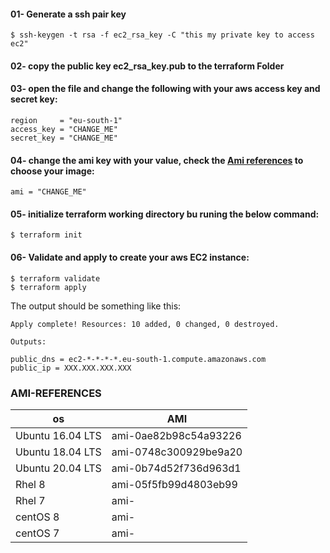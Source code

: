 


#### 01- Generate a ssh pair key

```
$ ssh-keygen -t rsa -f ec2_rsa_key -C "this my private key to access ec2"
```

#### 02- copy the public key ec2_rsa_key.pub to the terraform Folder


#### 03- open the file and change the following with your aws access key and secret key: 
```
region     = "eu-south-1"
access_key = "CHANGE_ME"
secret_key = "CHANGE_ME"
```

#### 04- change the ami key with your value, check the [Ami references](#AMI-REFERENCES) to choose your image: 
```
ami = "CHANGE_ME"
```

#### 05- initialize terraform working directory bu runing the below command: 
```
$ terraform init
```


#### 06- Validate and apply to create your aws EC2 instance: 
```
$ terraform validate
$ terraform apply
```

The output should be something like this:
```
Apply complete! Resources: 10 added, 0 changed, 0 destroyed.

Outputs:

public_dns = ec2-*-*-*-*.eu-south-1.compute.amazonaws.com
public_ip = XXX.XXX.XXX.XXX
```




### AMI-REFERENCES

| os               | AMI                    |
| ---------------- | ---------------------- |
| Ubuntu 16.04 LTS | ami-0ae82b98c54a93226  |
| Ubuntu 18.04 LTS | ami-0748c300929be9a20  |
| Ubuntu 20.04 LTS | ami-0b74d52f736d963d1  |
| Rhel 8           | ami-05f5fb99d4803eb99  |
| Rhel 7           | ami-                   |
| centOS 8         | ami-                   |
| centOS 7         | ami-                   |

